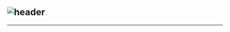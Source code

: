 <div align="left">
  
  ![header](https://capsule-render.vercel.app/api?type=venom&height=300&color=2193b0&text=Park%20Wonjeong!&reversal=false&fontColor=FFA500&textBg=false&fontAlign=50&animation=scaleIn)
---
---
  <!--
  ![ParkWonjeong's GitHub stats](https://github-readme-stats.vercel.app/api?username=ParkWonjeong&include_all_commits=true&show_icons=true&theme=nord)
  -->
</div><br>
